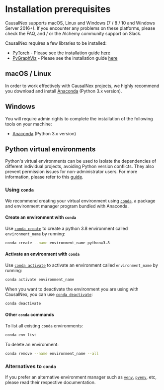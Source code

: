 # Installation prerequisites

CausalNex supports macOS, Linux and Windows (7 / 8 / 10 and Windows Server 2016+). If you encounter any problems on
these platforms, please check the FAQ, and / or the Alchemy community support on Slack.

CausalNex requires a few libraries to be installed:
* [PyTorch](https://pytorch.org) - Please see the installation guide [here](https://pytorch.org/get-started/locally/)
* [PyGraphViz](https://pygraphviz.github.io) - Please see the installation guide [here](https://pygraphviz.github.io/documentation/stable/install.html)

## macOS / Linux

In order to work effectively with CausalNex projects, we highly recommend you download and install
[Anaconda](https://www.anaconda.com/download/#macos) (Python 3.x version).

## Windows

You will require admin rights to complete the installation of the following tools on your machine:

* [Anaconda](https://www.anaconda.com/download/#windows) (Python 3.x version)

## Python virtual environments

Python's virtual environments can be used to isolate the dependencies of different individual projects,
avoiding Python version conflicts. They also prevent permission issues for non-administrator users.
For more information, please refer to this
[guide](https://docs.conda.io/projects/conda/en/latest/user-guide/tasks/manage-environments.html).

### Using `conda`

We recommend creating your virtual environment using [`conda`](https://conda.io/docs/), a package and environment
manager program bundled with Anaconda.

#### Create an environment with `conda`

Use [`conda create`](https://conda.io/docs/user-guide/tasks/manage-environments.html#id1) to create a python 3.8
environment called `environment_name` by running:

```bash
conda create --name environment_name python=3.8
```

#### Activate an environment with `conda`

Use [`conda activate`](https://conda.io/docs/user-guide/tasks/manage-environments.html#activating-an-environment)
to activate an environment called `environment_name` by running:

```bash
conda activate environment_name
```

When you want to deactivate the environment you are using with CausalNex, you can use
[`conda deactivate`](https://conda.io/docs/user-guide/tasks/manage-environments.html#id6):

```bash
conda deactivate
```

#### Other `conda` commands

To list all existing `conda` environments:

```bash
conda env list
```

To delete an environment:

```bash
conda remove --name environment_name --all
```

### Alternatives to `conda`

If you prefer an alternative environment manager such as [`venv`](https://docs.python.org/3/library/venv.html),
[`pyenv`](https://github.com/pyenv/pyenv), etc, please read their respective documentation.

